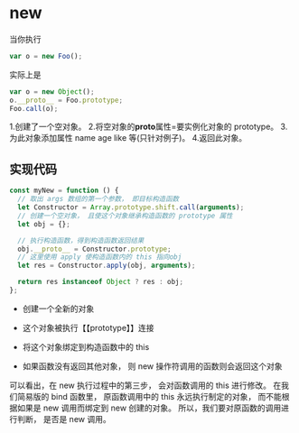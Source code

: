 # new

当你执行

```js
var o = new Foo();
```

实际上是

```js
var o = new Object();
o.__proto__ = Foo.prototype;
Foo.call(o);
```

1.创建了一个空对象。 2.将空对象的**proto**属性=要实例化对象的 prototype。 3.为此对象添加属性 name age like 等(只针对例子)。 4.返回此对象。

## 实现代码

```js
const myNew = function () {
  // 取出 args 数组的第一个参数， 即目标构造函数
  let Constructor = Array.prototype.shift.call(arguments);
  // 创建一个空对象， 且使这个对象继承构造函数的 prototype 属性
  let obj = {};

  // 执行构造函数，得到构造函数返回结果
  obj.__proto__ = Constructor.prototype;
  // 这里使用 apply 使构造函数内的 this 指向obj
  let res = Constructor.apply(obj, arguments);

  return res instanceof Object ? res : obj;
};
```

- 创建一个全新的对象

- 这个对象被执行【【prototype】】连接

- 将这个对象绑定到构造函数中的 this

- 如果函数没有返回其他对象， 则 new 操作符调用的函数则会返回这个对象

可以看出，在 new 执行过程中的第三步， 会对函数调用的 this 进行修改。 在我们简易版的 bind 函数里， 原函数调用中的 this 永远执行制定的对象， 而不能根据如果是 new 调用而绑定到 new 创建的对象。 所以，我们要对原函数的调用进行判断， 是否是 new 调用。
